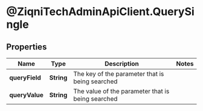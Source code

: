 # @ZiqniTechAdminApiClient.QuerySingle

## Properties

Name | Type | Description | Notes
------------ | ------------- | ------------- | -------------
**queryField** | **String** | The key of the parameter that is being searched | 
**queryValue** | **String** | The value of the parameter that is being searched | 


